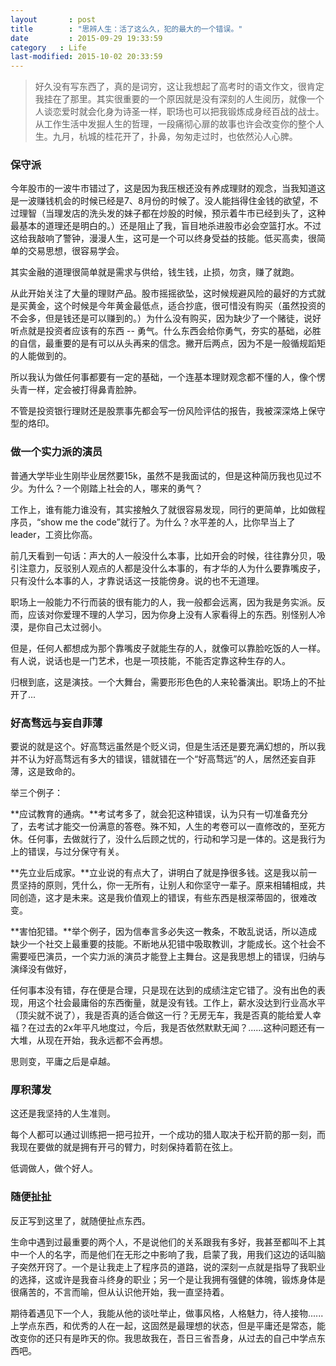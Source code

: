 ```yaml
---
layout       : post
title        : "思辨人生：活了这么久，犯的最大的一个错误。"
date         : 2015-09-29 19:33:59
category   : Life
last-modified: 2015-10-02 20:33:59
---
```


>好久没有写东西了，真的是词穷，这让我想起了高考时的语文作文，很肯定我挂在了那里。其实很重要的一个原因就是没有深刻的人生阅历，就像一个人谈恋爱时就会化身为诗圣一样，职场也可以把我锻炼成身经百战的战士。从工作生活中发掘人生的哲理，一段痛彻心扉的故事也许会改变你的整个人生。九月，杭城的桂花开了，扑鼻，匆匆走过时，也依然沁人心脾。


### 保守派

今年股市的一波牛市错过了，这是因为我压根还没有养成理财的观念，当我知道这是一波赚钱机会的时候已经是7、8月份的时候了。没人能挡得住金钱的欲望，不过理智（当理发店的洗头发的妹子都在炒股的时候，预示着牛市已经到头了，这种最基本的道理还是明白的。）还是阻止了我，盲目地杀进股市必会空篮打水。不过这给我敲响了警钟，漫漫人生，这可是一个可以终身受益的技能。低买高卖，很简单的交易思想，很容易学会。

其实金融的道理很简单就是需求与供给，钱生钱，止损，勿贪，赚了就跑。

从此开始关注了大量的理财产品。股市摇摇欲坠，这时候规避风险的最好的方式就是买黄金，这个时候是今年黄金最低点，适合抄底，很可惜没有购买（虽然投资的不会多，但是钱还是可以赚到的。）为什么没有购买，因为缺少了一个赌徒，说好听点就是投资者应该有的东西 -- 勇气。什么东西会给你勇气，夯实的基础，必胜的自信，最重要的是有可以从头再来的信念。撇开后两点，因为不是一般循规蹈矩的人能做到的。

所以我认为做任何事都要有一定的基础，一个连基本理财观念都不懂的人，像个愣头青一样，定会被打得鼻青脸肿。

不管是投资银行理财还是股票事先都会写一份风险评估的报告，我被深深烙上保守型的烙印。


### 做一个实力派的演员

普通大学毕业生刚毕业居然要15k，虽然不是我面试的，但是这种简历我也见过不少。为什么？一个刚踏上社会的人，哪来的勇气？

工作上，谁有能力谁没有，其实接触久了就很容易发现，同行的更简单，比如做程序员，“show me the code”就行了。为什么？水平差的人，比你早当上了leader，工资比你高。

前几天看到一句话：声大的人一般没什么本事，比如开会的时候，往往靠分贝，吸引注意力，反驳别人观点的人都是没什么本事的，有才华的人为什么要靠嘴皮子，只有没什么本事的人，才靠说话这一技能傍身。说的也不无道理。

职场上一般能力不行而装的很有能力的人，我一般都会远离，因为我是务实派。反而，应该对你爱理不理的人学习，因为你身上没有人家看得上的东西。别怪别人冷漠，是你自己太过弱小。

但是，任何人都想成为那个靠嘴皮子就能生存的人，就像可以靠脸吃饭的人一样。有人说，说话也是一门艺术，也是一项技能，不能否定靠这种生存的人。

归根到底，这是演技。一个大舞台，需要形形色色的人来轮番演出。职场上的不扯开了...


### 好高骛远与妄自菲薄

要说的就是这个。好高骛远虽然是个贬义词，但是生活还是要充满幻想的，所以我并不认为好高骛远有多大的错误，错就错在一个“好高骛远”的人，居然还妄自菲薄，这是致命的。

举三个例子：

**应试教育的通病。**考试考多了，就会犯这种错误，认为只有一切准备充分了，去考试才能交一份满意的答卷。殊不知，人生的考卷可以一直修改的，至死方休。任何事，去做就行了，没什么后顾之忧的，行动和学习是一体的。这是我行为上的错误，与过分保守有关。

**先立业后成家。**立业说的有点大了，讲明白了就是挣很多钱。这是我以前一贯坚持的原则，凭什么，你一无所有，让别人和你坚守一辈子。原来相辅相成，共同创造，这才是未来。这是我价值观上的错误，有些东西是根深蒂固的，很难改变。

**害怕犯错。**举个例子，因为信奉言多必失这一教条，不敢乱说话，所以造成缺少一个社交上最重要的技能。不断地从犯错中吸取教训，才能成长。这个社会不需要哑巴演员，一个实力派的演员才能登上主舞台。这是我思想上的错误，归纳与演绎没有做好，

任何事本没有错，存在便是合理，只是现在达到的成绩注定它错了。没有出色的表现，用这个社会最庸俗的东西衡量，就是没有钱。工作上，薪水没达到行业高水平（顶尖就不说了），我是否真的适合做这一行？无房无车，我是否真的能给爱人幸福？在过去的2x年平凡地度过，今后，我是否依然默默无闻？......这种问题还有一大堆，从现在开始，我永远都不会再想。

思则变，平庸之后是卓越。


### 厚积薄发

这还是我坚持的人生准则。

每个人都可以通过训练把一把弓拉开，一个成功的猎人取决于松开箭的那一刻，而我现在要做的就是拥有开弓的臂力，时刻保持着箭在弦上。

低调做人，做个好人。


### 随便扯扯

反正写到这里了，就随便扯点东西。

生命中遇到过最重要的两个人，不是说他们的关系跟我有多好，我甚至都叫不上其中一个人的名字，而是他们在无形之中影响了我，启蒙了我，用我们这边的话叫脑子突然开窍了。一个是让我走上了程序员的道路，说的深刻一点就是指导了我职业的选择，这或许是我奋斗终身的职业；另一个是让我拥有强健的体魄，锻炼身体是很痛苦的，不言而喻，但从认识他开始，我一直坚持着。

期待着遇见下一个人，我能从他的谈吐举止，做事风格，人格魅力，待人接物......上学点东西，和优秀的人在一起，这固然是最理想的状态，但是平庸还是常态，能改变你的还只有是昨天的你。我思故我在，吾日三省吾身，从过去的自己中学点东西吧。
